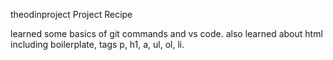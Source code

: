 theodinproject
Project Recipe

learned some basics of git commands and vs code. also learned about html including boilerplate, tags p, h1, a, ul, ol, li.
